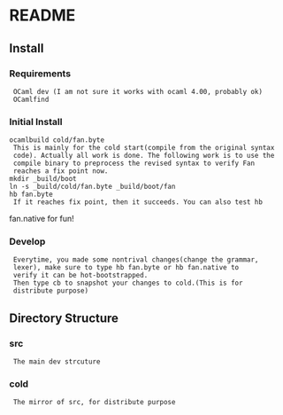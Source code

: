 README
======

## Install

### Requirements
     OCaml dev (I am not sure it works with ocaml 4.00, probably ok)
     OCamlfind 

### Initial Install
    ocamlbuild cold/fan.byte
     This is mainly for the cold start(compile from the original syntax
     code). Actually all work is done. The following work is to use the
     compile binary to preprocess the revised syntax to verify Fan
     reaches a fix point now.
    mkdir _build/boot
    ln -s _build/cold/fan.byte _build/boot/fan
    hb fan.byte
     If it reaches fix point, then it succeeds. You can also test hb   
   fan.native for fun!

### Develop
     Everytime, you made some nontrival changes(change the grammar,
     lexer), make sure to type hb fan.byte or hb fan.native to
     verify it can be hot-bootstrapped.
     Then type cb to snapshot your changes to cold.(This is for
     distribute purpose) 

## Directory Structure

### src
     The main dev strcuture

### cold
     The mirror of src, for distribute purpose 

